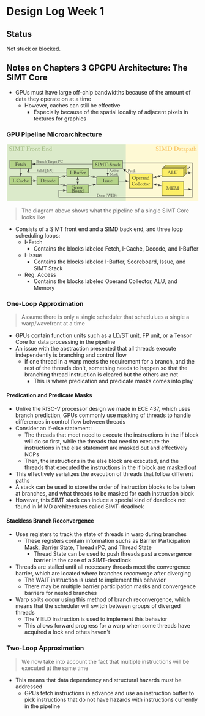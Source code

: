 # Design Log Week 1

## Status

Not stuck or blocked.

## Notes on Chapters 3 GPGPU Architecture: The SIMT Core

- GPUs must have large off-chip bandwidths because of the amount of data they operate on at a time
  - However, caches can still be effective
    - Especially because of the spatial locality of adjacent pixels in textures for graphics

### GPU Pipeline Microarchitecture

![Diagram of GPU Pipeline Microarchitecture](./media/week2/pipeline.png)

> The diagram above shows what the pipeline of a single SIMT Core looks like

- Consists of a SIMT front end and a SIMD back end, and three loop scheduling loops:
  - I-Fetch
    - Contains the blocks labeled Fetch, I-Cache, Decode, and I-Buffer
  - I-Issue
    - Contains the blocks labeled I-Buffer, Scoreboard, Issue, and SIMT Stack
  - Reg. Access
    - Contains the blocks labeled Operand Collector, ALU, and Memory

### One-Loop Approximation
> Assume there is only a single scheduler that schedulues a single a warp/wavefront at a time

- GPUs contain function units such as a LD/ST unit, FP unit, or a Tensor Core for data processing in the pipeline
- An issue with the abstraction presented that all threads execute independently is branching and control flow
  - If one thread in a warp meets the requirement for a branch, and the rest of the threads don't, something needs to happen so that the branching thread instruction is cleared but the others are not
    - This is where predication and predicate masks comes into play
#### Predication and Predicate Masks
- Unlike the RISC-V processor design we made in ECE 437, which uses branch prediction, GPUs commonly use masking of threads to handle differences in control flow between threads
- Consider an if-else statement:
  - The threads that meet need to execute the instructions in the if block will do so first, while the threads that need to execute the instructions in the else statement are masked out and effectively NOPs
  - Then, the instructions in the else block are executed, and the threads that executed the instructions in the if block are masked out
- This effectively serializes the execution of threads that follow different paths
- A stack can be used to store the order of instruction blocks to be taken at branches, and what threads to be masked for each instruction block
-   However, this SIMT stack can induce a special kind of deadlock not found in MIMD architectures called SIMT-deadlock

#### Stackless Branch Reconvergence
- Uses registers to track the state of threads in warp during branches
  - These registers contain information suchs as Barrier Participation Mask, Barrier State, Thread rPC, and Thread State
    - Thread State can be used to push threads past a convergence barrier in the case of a SIMT-deadlock
- Threads are stalled until all necessary threads meet the convergence barrier, which are located where branches reconverge after diverging
  - The WAIT instruction is used to implement this behavior
  - There may be multiple barrier participation masks and convergence barriers for nested branches
- Warp splits occur using this method of branch reconvergence, which means that the scheduler will switch between groups of diverged threads 
  - The YIELD instruction is used to implement this behavior
  - This allows forward progress for a warp when some threads have acquired a lock and othes haven't

### Two-Loop Approximation
> We now take into account the fact that multiple instructions will be executed at the same time

- This means that data dependency and structural hazards must be addressed
  - GPUs fetch instructions in advance and use an instruction buffer to pick instructions that do not have hazards with instructions currently in the pipeline









